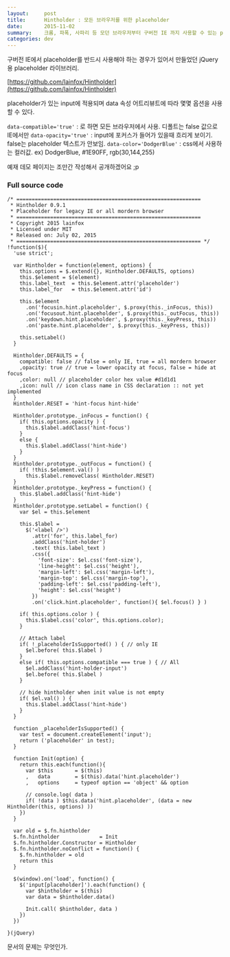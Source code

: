 ```yaml
---
layout:     post
title:      Hintholder : 모든 브라우저를 위한 placeholder
date:       2015-11-02
summary:    크롬, 파폭, 사파리 등 모던 브라우저부터 구버전 IE 까지 사용할 수 있는 placeholder
categories: dev
---
```




구버전 IE에서 placeholder를 반드시 사용해야 하는 경우가 있어서 만들었던 jQuery용 placeholder 라이브러리.

[https://github.com/lainfox/Hintholder](https://github.com/lainfox/Hintholder)

placeholder가 있는 input에 적용되며 data 속성 어트리뷰트에 따라 몇몇 옵션을 사용할 수 있다.

`data-compatible='true'` : 로 하면 모든 브라우저에서 사용. 디폴트는 false 값으로 IE에서만
`data-opacity='true'` : input에 포커스가 들어가 있을때 흐리게 보이기. false는 placeholder 텍스트가 안보임.
`data-color='DodgerBlue'` : css에서 사용하는 컬러값. ex) DodgerBlue, #1E90FF, rgb(30,144,255)


예재 데모 페이지는 조만간 작성해서 공개하겠어요 ;p



### Full source code 

    /* ============================================================
     * Hintholder 0.9.1
     * Placeholder for legacy IE or all mordern browser
     * ============================================================
     * Copyright 2015 lainfox
     * Licensed under MIT
     * Released on: July 02, 2015
     * ============================================================ */
    !function($){
      'use strict';
    
      var Hintholder = function(element, options) {
        this.options = $.extend({}, Hintholder.DEFAULTS, options)
        this.$element = $(element)
        this.label_text  = this.$element.attr('placeholder')
        this.label_for   = this.$element.attr('id')
    
        this.$element
          .on('focusin.hint.placeholder', $.proxy(this._inFocus, this))
          .on('focusout.hint.placeholder', $.proxy(this._outFocus, this))
          .on('keydown.hint.placeholder', $.proxy(this._keyPress, this))
          .on('paste.hint.placeholder', $.proxy(this._keyPress, this))
    
        this.setLabel()
      }
    
      Hintholder.DEFAULTS = {
        compatible: false // false = only IE, true = all mordern browser
        ,opacity: true // true = lower opacity at focus, false = hide at focus
        ,color: null // placeholder color hex value #d1d1d1
        ,icon: null // icon class name in CSS declaration :: not yet implemented
      }
      Hintholder.RESET = 'hint-focus hint-hide'
    
      Hintholder.prototype._inFocus = function() {
        if( this.options.opacity ) {
          this.$label.addClass('hint-focus')
        }
        else {
          this.$label.addClass('hint-hide')
        }
      }
      Hintholder.prototype._outFocus = function() {
        if( !this.$element.val() )
          this.$label.removeClass( Hintholder.RESET)
      }
      Hintholder.prototype._keyPress = function() {
        this.$label.addClass('hint-hide')
      }
      Hintholder.prototype.setLabel = function() {
        var $el = this.$element
    
        this.$label =
          $('<label />')
            .attr('for', this.label_for)
            .addClass('hint-holder')
            .text( this.label_text )
            .css({
              'font-size': $el.css('font-size'),
              'line-height': $el.css('height'),
              'margin-left': $el.css('margin-left'),
              'margin-top': $el.css('margin-top'),
              'padding-left': $el.css('padding-left'),
              'height': $el.css('height')
            })
            .on('click.hint.placeholder', function(){ $el.focus() } )
    
        if( this.options.color ) {
          this.$label.css('color', this.options.color);
        }
    
        // Attach label
        if( !_placeholderIsSupported() ) { // only IE
          $el.before( this.$label )
        }
        else if( this.options.compatible === true ) { // All
          $el.addClass('hint-holder-input')
          $el.before( this.$label )
        }
    
        // hide hintholder when init value is not empty
        if( $el.val() ) {
          this.$label.addClass('hint-hide')
        }
      }
    
      function _placeholderIsSupported() {
        var test = document.createElement('input');
        return ('placeholder' in test);
      }
    
      function Init(option) {
        return this.each(function(){
          var $this       = $(this)
          ,   data        = $(this).data('hint.placeholder')
          ,   options     = typeof option == 'object' && option
    
          // console.log( data )
          if( !data ) $this.data('hint.placeholder', (data = new Hintholder(this, options) ))
        })
      }
    
      var old = $.fn.hintholder
      $.fn.hintholder             = Init
      $.fn.hintholder.Constructor = Hintholder
      $.fn.hintholder.noConflict = function() {
        $.fn.hintholder = old
        return this
      }
    
      $(window).on('load', function() {
        $('input[placeholder]').each(function() {
          var $hintholder = $(this)
          var data = $hintholder.data()
    
          Init.call( $hintholder, data )
        })
      })
    
    }(jQuery)

문서의 문제는 무엇인가.
